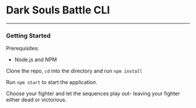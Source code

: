 # Dark Souls Battle CLI

-----

### Getting Started

Prerequisites:
- Node.js and NPM

Clone the repo, `cd` into the directory and run `npm install`

Run `npm start` to start the application.

Choose your fighter and let the sequences play out- leaving your fighter either dead or victorious. 